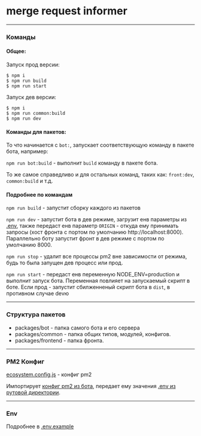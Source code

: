 # merge request informer

___
### Команды

#### Общее:
Запуск прод версии:
```
$ npm i
$ npm run build
$ npm run start
```

Запуск дев версии:
```
$ npm i
$ npm run common:build
$ npm run dev
```

#### Команды для пакетов:

То что начинается с `bot:`, запускает соответствующую команду в пакете бота, например:

`npm run bot:build` - выполнит `build` команду в пакете бота.

То же самое справедливо и для остальных команд, таких как: `front:dev`, `common:build` и т.д.

#### Подробнее по командам

`npm run build` - запустит сборку каждого из пакетов

`npm run dev` - запустит бота в дев режиме, загрузит енв параметры из [.env](.env), также передаст енв параметр `ORIGIN` - откуда ему принимать запросы (хост фронта с портом по умолчанию http://localhost:8000).
Параллельно боту запустит фронт в дев режиме с портом по умолчанию 8000.

`npm run stop` - удалит все процессы pm2 вне зависимости от режима, будь то была запущен дев процесс или прод. 

`npm run start` - передаст енв переменную NODE_ENV=production и выполнит запуск бота.
Переменная повлияет на запускаемый скрипт в боте. Если прод - запустит сбилженненый скрипт бота в `dist`, в противном случае devю

---

### Структура пакетов
- packages/bot - папка самого бота и его сервера
- packages/common - папка общих типов, модулей, конфигов.
- packages/frontend - папка фронта.

---

### PM2 Конфиг
[ecosystem.config.js](ecosystem.config.js) - конфиг pm2

Импортирует [конфиг pm2 из бота](packages/bot/ecosystem.config.js), передает ему значения [.env из рутовой директории](.env).

___
### Env

Подробнее в [.env.example](.env.example)
